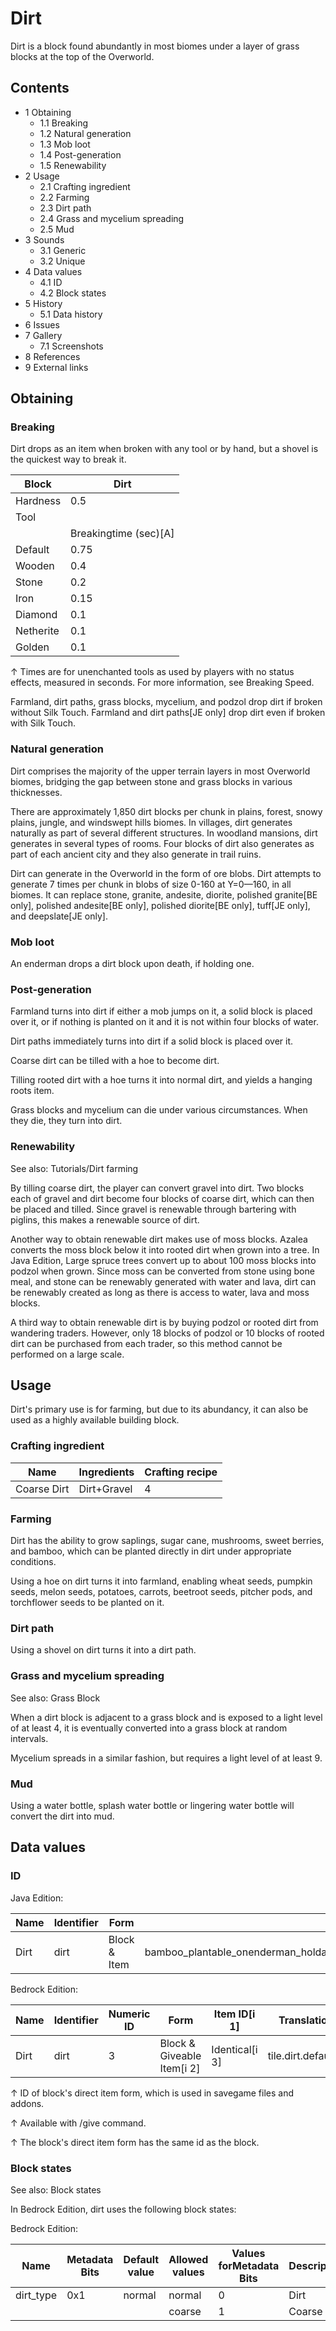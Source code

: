 # Dirt
Dirt is a block found abundantly in most biomes under a layer of grass blocks at the top of the Overworld.

## Contents
- 1 Obtaining
	- 1.1 Breaking
	- 1.2 Natural generation
	- 1.3 Mob loot
	- 1.4 Post-generation
	- 1.5 Renewability
- 2 Usage
	- 2.1 Crafting ingredient
	- 2.2 Farming
	- 2.3 Dirt path
	- 2.4 Grass and mycelium spreading
	- 2.5 Mud
- 3 Sounds
	- 3.1 Generic
	- 3.2 Unique
- 4 Data values
	- 4.1 ID
	- 4.2 Block states
- 5 History
	- 5.1 Data history
- 6 Issues
- 7 Gallery
	- 7.1 Screenshots
- 8 References
- 9 External links

## Obtaining
### Breaking
Dirt drops as an item when broken with any tool or by hand, but a shovel is the quickest way to break it.

| Block     | Dirt                  |
|-----------|-----------------------|
| Hardness  | 0.5                   |
| Tool      |                       |
|           | Breakingtime (sec)[A] |
| Default   | 0.75                  |
| Wooden    | 0.4                   |
| Stone     | 0.2                   |
| Iron      | 0.15                  |
| Diamond   | 0.1                   |
| Netherite | 0.1                   |
| Golden    | 0.1                   |


↑ Times are for unenchanted tools as used by players with no status effects, measured in seconds. For more information, see Breaking Speed.


Farmland, dirt paths, grass blocks, mycelium, and podzol drop dirt if broken without Silk Touch. Farmland and dirt paths‌[JE  only] drop dirt even if broken with Silk Touch.

### Natural generation
Dirt comprises the majority of the upper terrain layers in most Overworld biomes, bridging the gap between stone and grass blocks in various thicknesses.

There are approximately 1,850 dirt blocks per chunk in plains, forest, snowy plains, jungle, and windswept hills biomes. In villages, dirt generates naturally as part of several different structures. In woodland mansions, dirt generates in several types of rooms. Four blocks of dirt also generates as part of each ancient city and they also generate in trail ruins.

Dirt can generate in the Overworld in the form of ore blobs. Dirt attempts to generate 7 times per chunk in blobs of size 0-160 at Y=0—160, in all biomes. It can replace stone, granite, andesite, diorite, polished granite‌[BE  only], polished andesite‌[BE  only], polished diorite‌[BE  only], tuff‌[JE  only], and deepslate‌[JE  only].


### Mob loot
An enderman drops a dirt block upon death, if holding one.

### Post-generation
Farmland turns into dirt if either a mob jumps on it, a solid block is placed over it, or if nothing is planted on it and it is not within four blocks of water.

Dirt paths immediately turns into dirt if a solid block is placed over it.

Coarse dirt can be tilled with a hoe to become dirt.

Tilling rooted dirt with a hoe turns it into normal dirt, and yields a hanging roots item.

Grass blocks and mycelium can die under various circumstances. When they die, they turn into dirt.

### Renewability
See also: Tutorials/Dirt farming

By tilling coarse dirt, the player can convert gravel into dirt. Two blocks each of gravel and dirt become four blocks of coarse dirt, which can then be placed and tilled. Since gravel is renewable through bartering with piglins, this makes a renewable source of dirt.

Another way to obtain renewable dirt makes use of moss blocks. Azalea converts the moss block below it into rooted dirt when grown into a tree. In Java Edition, Large spruce trees convert up to about 100 moss blocks into podzol when grown. Since moss can be converted from stone using bone meal, and stone can be renewably generated with water and lava, dirt can be renewably created as long as there is access to water, lava and moss blocks.

A third way to obtain renewable dirt is by buying podzol or rooted dirt from wandering traders. However, only 18 blocks of podzol or 10 blocks of rooted dirt can be purchased from each trader, so this method cannot be performed on a large scale.

## Usage
Dirt's primary use is for farming, but due to its abundancy, it can also be used as a highly available building block.

### Crafting ingredient
| Name        | Ingredients | Crafting recipe |
|-------------|-------------|-----------------|
| Coarse Dirt | Dirt+Gravel | 4               |

### Farming
Dirt has the ability to grow saplings, sugar cane, mushrooms, sweet berries, and bamboo, which can be planted directly in dirt under appropriate conditions.

Using a hoe on dirt turns it into farmland, enabling wheat seeds, pumpkin seeds, melon seeds, potatoes, carrots, beetroot seeds, pitcher pods, and torchflower seeds to be planted on it.

### Dirt path
Using a shovel on dirt turns it into a dirt path.

### Grass and mycelium spreading
See also: Grass Block

When a dirt block is adjacent to a grass block and is exposed to a light level of at least 4, it is eventually converted into a grass block at random intervals.

Mycelium spreads in a similar fashion, but requires a light level of at least 9.

### Mud
Using a water bottle, splash water bottle or lingering water bottle will convert the dirt into mud.

## Data values
### ID
Java Edition:

| Name | Identifier | Form         | Block tags                                                                                                                                        | Translation key      |
|------|------------|--------------|---------------------------------------------------------------------------------------------------------------------------------------------------|----------------------|
| Dirt | dirt       | Block & Item | bamboo_plantable_onenderman_holdabledripstone_replaceable_blocksmoss_replaceablelush_ground_replaceablemineable/shoveldirt#sniffer_diggable_block | block.minecraft.dirt |

Bedrock Edition:

| Name | Identifier | Numeric ID | Form                       | Item ID[i 1]   | Translation key        |
|------|------------|------------|----------------------------|----------------|------------------------|
| Dirt | dirt       | 3          | Block & Giveable Item[i 2] | Identical[i 3] | tile.dirt.default.name |


↑ ID of block's direct item form, which is used in savegame files and addons.

↑ Available with /give command.

↑ The block's direct item form has the same id as the block.


### Block states
See also: Block states

In Bedrock Edition, dirt uses the following block states:

Bedrock Edition:

| Name      | Metadata Bits | Default value | Allowed values | Values forMetadata Bits | Description |
|-----------|---------------|---------------|----------------|-------------------------|-------------|
| dirt_type | 0x1           | normal        | normal         | 0                       | Dirt        |
|           |               |               | coarse         | 1                       | Coarse Dirt |



